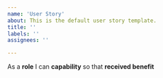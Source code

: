 ```yaml
---
name: 'User Story'
about: This is the default user story template.
title: ''
labels: ''
assignees: ''

---
```


As a **role** I can **capability** so that **received benefit**
